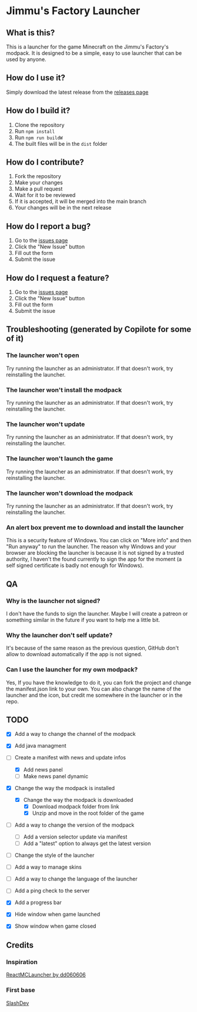 # Jimmu's Factory Launcher

## What is this?
This is a launcher for the game Minecraft on the Jimmu's Factory's modpack. It is designed to be a simple, easy to use launcher that can be used by anyone.

## How do I use it?
Simply download the latest release from the [releases page](https://github.com/Dragonir44/JFLauncher/releases)

## How do I build it?
1. Clone the repository
2. Run `npm install`
3. Run `npm run buildW`
4. The built files will be in the `dist` folder

## How do I contribute?
1. Fork the repository
2. Make your changes
3. Make a pull request
4. Wait for it to be reviewed
5. If it is accepted, it will be merged into the main branch
6. Your changes will be in the next release

## How do I report a bug?
1. Go to the [issues page](https://github.com/Dragonir44/JFLauncher/issues)
2. Click the "New Issue" button
3. Fill out the form
4. Submit the issue

## How do I request a feature?
1. Go to the [issues page](https://github.com/Dragonir44/JFLauncher/issues)
2. Click the "New Issue" button
3. Fill out the form
4. Submit the issue

## Troubleshooting (generated by Copilote for some of it)
### The launcher won't open
Try running the launcher as an administrator. If that doesn't work, try reinstalling the launcher.

### The launcher won't install the modpack
Try running the launcher as an administrator. If that doesn't work, try reinstalling the launcher.

### The launcher won't update
Try running the launcher as an administrator. If that doesn't work, try reinstalling the launcher.

### The launcher won't launch the game
Try running the launcher as an administrator. If that doesn't work, try reinstalling the launcher.

### The launcher won't download the modpack
Try running the launcher as an administrator. If that doesn't work, try reinstalling the launcher.

### An alert box prevent me to download and install the launcher
This is a security feature of Windows. You can click on "More info" and then "Run anyway" to run the launcher.
The reason why Windows and your browser are blocking the launcher is because it is not signed by a trusted authority, I haven't the found currently to sign the app for the moment (a self signed certificate is badly not enough for Windows).

## QA
### Why is the launcher not signed?
I don't have the funds to sign the launcher. Maybe I will create a patreon or something similar in the future if you want to help me a little bit.

### Why the launcher don't self update?
It's because of the same reason as the previous question, GitHub don't allow to download automatically if the app is not signed.

### Can I use the launcher for my own modpack?
Yes, If you have the knowledge to do it, you can fork the project and change the manifest.json link to your own. You can also change the name of the launcher and the icon, but credit me somewhere in the launcher or in the repo.

## TODO

- [x] Add a way to change the channel of the modpack
- [x] Add java managment
- [ ] Create a manifest with news and update infos
  - [x] Add news panel
  - [ ] Make news panel dynamic
- [x] Change the way the modpack is installed
    - [x] Change the way the modpack is downloaded
      - [x] Download modpack folder from link
      - [x] Unzip and move in the root folder of the game
- [ ] Add a way to change the version of the modpack
  - [ ] Add a version selector update via manifest
  - [ ] Add a "latest" option to always get the latest version
- [ ] Change the style of the launcher
- [ ] Add a way to manage skins
- [ ] Add a way to change the language of the launcher
- [ ] Add a ping check to the server
- [x] Add a progress bar
- [x] Hide window when game launched
- [x] Show window when game closed


## Credits
### Inspiration
[ReactMCLauncher by dd060606](https://github.com/dd060606/ReactMCLauncher)

### First base
[SlashDev](https://www.youtube.com/playlist?list=PLVL4NfPFCyboclv5EhQOj-P6rfXNOmNe-)